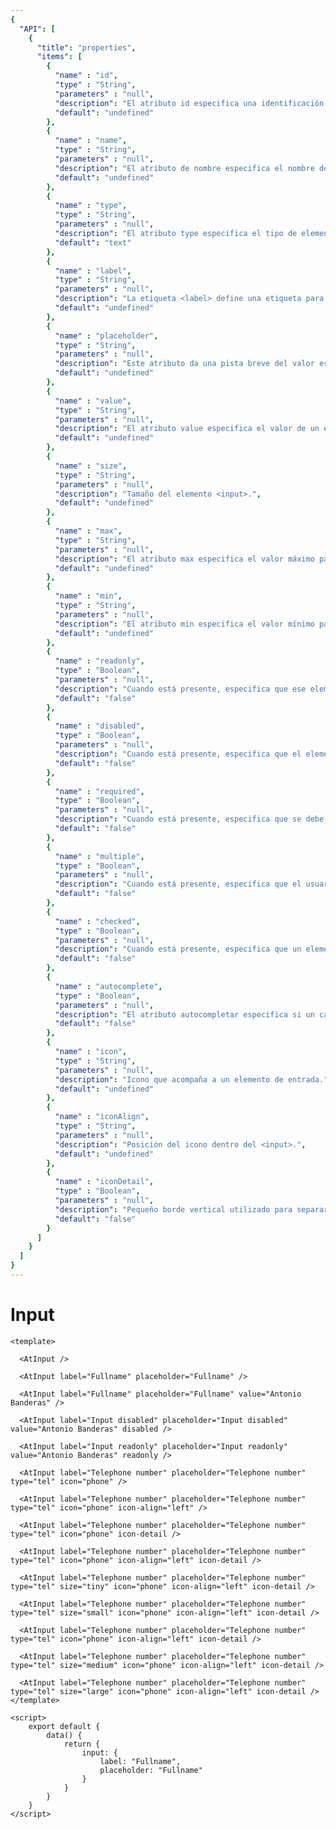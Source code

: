 ```yaml
---
{
  "API": [
    {
      "title": "properties",
      "items": [
        {
          "name" : "id",
          "type" : "String",
          "parameters" : "null",
          "description": "El atributo id especifica una identificación única para un elemento HTML.",
          "default": "undefined"
        },
        {
          "name" : "name",
          "type" : "String",
          "parameters" : "null",
          "description": "El atributo de nombre especifica el nombre de un elemento <input>. El atributo de nombre se usa para hacer referencia a elementos en un JavaScript o para hacer referencia a datos de formulario después de enviar un formulario. Nota: Solo los elementos de formulario con un atributo de nombre tendrán sus valores pasados ​​al enviar un formulario.",
          "default": "undefined"
        },    
        {
          "name" : "type",
          "type" : "String",
          "parameters" : "null",
          "description": "El atributo type especifica el tipo de elemento <input> a mostrar.",
          "default": "text"
        },     
        {
          "name" : "label",
          "type" : "String",
          "parameters" : "null",
          "description": "La etiqueta <label> define una etiqueta para un elemento <button>, <input>, <meter>, <output>, <progress>, <select> o <textarea>. El elemento <label> no se representa como algo especial para el usuario. Sin embargo, proporciona una mejora de usabilidad para los usuarios del mouse, porque si el usuario hace clic en el texto dentro del elemento <label>, alterna el control. El atributo for de la etiqueta <label> debe ser igual al atributo id del elemento relacionado para unirlos.",
          "default": "undefined"
        },               
        {
          "name" : "placeholder",
          "type" : "String",
          "parameters" : "null",
          "description": "Este atributo da una pista breve del valor esperado dentro de un campo de texto.",
          "default": "undefined"
        },            
        {
          "name" : "value",
          "type" : "String",
          "parameters" : "null",
          "description": "El atributo value especifica el valor de un elemento <input>.",
          "default": "undefined"
        },            
        {
          "name" : "size",
          "type" : "String",
          "parameters" : "null",
          "description": "Tamaño del elemento <input>.",
          "default": "undefined"
        },            
        {
          "name" : "max",
          "type" : "String",
          "parameters" : "null",
          "description": "El atributo max especifica el valor máximo para un elemento <input>.",
          "default": "undefined"
        },            
        {
          "name" : "min",
          "type" : "String",
          "parameters" : "null",
          "description": "El atributo min especifica el valor mínimo para un elemento <input>.",
          "default": "undefined"
        },            
        {
          "name" : "readonly",
          "type" : "Boolean",
          "parameters" : "null",
          "description": "Cuando está presente, especifica que ese elemento <input> es de solo lectura.",
          "default": "false"
        },            
        {
          "name" : "disabled",
          "type" : "Boolean",
          "parameters" : "null",
          "description": "Cuando está presente, especifica que el elemento <input> debe estar deshabilitado.",
          "default": "false"
        },            
        {
          "name" : "required",
          "type" : "Boolean",
          "parameters" : "null",
          "description": "Cuando está presente, especifica que se debe completar un campo de entrada antes de enviar el formulario.",
          "default": "false"
        },            
        {
          "name" : "multiple",
          "type" : "Boolean",
          "parameters" : "null",
          "description": "Cuando está presente, especifica que el usuario puede ingresar más de un valor en el elemento <input>. El atributo múltiple funciona con los siguientes types de <input>: email y file.",
          "default": "false"
        },            
        {
          "name" : "checked",
          "type" : "Boolean",
          "parameters" : "null",
          "description": "Cuando está presente, especifica que un elemento <input> se debe preseleccionar (marcar) cuando se carga la página. El atributo marcado se puede usar con <input type = 'checkbox'> y <input type = 'radio'>. El atributo marcado también se puede establecer después de la carga de la página, con un JavaScript.",
          "default": "false"
        },            
        {
          "name" : "autocomplete",
          "type" : "Boolean",
          "parameters" : "null",
          "description": "El atributo autocompletar especifica si un campo de entrada debe tener autocompletado habilitado o no. Autocompletar permite al navegador predecir el valor. Cuando un usuario comienza a escribir en un campo, el navegador debe mostrar opciones para completar el campo, en función de los valores escritos anteriormente. El atributo de autocompletar funciona con los siguientes tipos de <input>: text, search, url, tel, email, password, datepickers, range, and color.",
          "default": "false"
        },
        {
          "name" : "icon",
          "type" : "String",
          "parameters" : "null",
          "description": "Icono que acompaña a un elemento de entrada.",
          "default": "undefined"
        },               
        {
          "name" : "iconAlign",
          "type" : "String",
          "parameters" : "null",
          "description": "Posición del icono dentro del <input>.",
          "default": "undefined"
        },               
        {
          "name" : "iconDetail",
          "type" : "Boolean",
          "parameters" : "null",
          "description": "Pequeño borde vertical utilizado para separar el icono del valor del input.",
          "default": "false"
        }
      ] 
    }
  ]
}
---
```


# Input

<Preview>
  <template slot="demo">
    <AtInput />
    <AtInput label="Fullname" placeholder="Fullname" />
    <AtInput label="Fullname" placeholder="Fullname" value="Antonio Banderas" />
    <AtInput label="Input disabled" placeholder="Input disabled" value="Antonio Banderas" disabled />
    <AtInput label="Input readonly" placeholder="Input readonly" value="Antonio Banderas" readonly />
    <AtInput label="Telephone number" placeholder="Telephone number" type="tel" icon="phone" />
    <AtInput label="Telephone number" placeholder="Telephone number" type="tel" icon="phone" icon-align="left" />
    <AtInput label="Telephone number" placeholder="Telephone number" type="tel" icon="phone" icon-detail />
    <AtInput label="Telephone number" placeholder="Telephone number" type="tel" icon="phone" icon-align="left" icon-detail />
    <AtInput label="Telephone number" placeholder="Telephone number" type="tel" size="tiny" icon="phone" icon-align="left" icon-detail />
    <AtInput label="Telephone number" placeholder="Telephone number" type="tel" size="small" icon="phone" icon-align="left" icon-detail />
    <AtInput label="Telephone number" placeholder="Telephone number" type="tel" icon="phone" icon-align="left" icon-detail />
    <AtInput label="Telephone number" placeholder="Telephone number" type="tel" size="medium" icon="phone" icon-align="left" icon-detail />
    <AtInput label="Telephone number" placeholder="Telephone number" type="tel" size="large" icon="phone" icon-align="left" icon-detail />
  </template>
  
  ```vue
  <template>
    
    <AtInput />

    <AtInput label="Fullname" placeholder="Fullname" />

    <AtInput label="Fullname" placeholder="Fullname" value="Antonio Banderas" />

    <AtInput label="Input disabled" placeholder="Input disabled" value="Antonio Banderas" disabled />

    <AtInput label="Input readonly" placeholder="Input readonly" value="Antonio Banderas" readonly />

    <AtInput label="Telephone number" placeholder="Telephone number" type="tel" icon="phone" />

    <AtInput label="Telephone number" placeholder="Telephone number" type="tel" icon="phone" icon-align="left" />
  
    <AtInput label="Telephone number" placeholder="Telephone number" type="tel" icon="phone" icon-detail />
 
    <AtInput label="Telephone number" placeholder="Telephone number" type="tel" icon="phone" icon-align="left" icon-detail />

    <AtInput label="Telephone number" placeholder="Telephone number" type="tel" size="tiny" icon="phone" icon-align="left" icon-detail />
    
    <AtInput label="Telephone number" placeholder="Telephone number" type="tel" size="small" icon="phone" icon-align="left" icon-detail />
    
    <AtInput label="Telephone number" placeholder="Telephone number" type="tel" icon="phone" icon-align="left" icon-detail />
    
    <AtInput label="Telephone number" placeholder="Telephone number" type="tel" size="medium" icon="phone" icon-align="left" icon-detail />
    
    <AtInput label="Telephone number" placeholder="Telephone number" type="tel" size="large" icon="phone" icon-align="left" icon-detail />
  </template>
  
  <script>
      export default {
          data() {
              return {
                  input: {
                      label: "Fullname",
                      placeholder: "Fullname"
                  }
              }
          }
      }
  </script>
  ```
</Preview>


